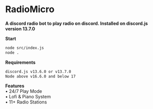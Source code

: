 # RadioMicro
__A discord radio bot to play radio on discord. Installed on discord.js version 13.7.0__

**Start**
```md
node src/index.js
node .
```

**Requirements**
```md
discord.js v13.6.0 or v13.7.0
Node above v16.6.0 and below 17
```

**Features**<br>
• 24/7 Play Mode<br>
• Lofi & Piano System<br>
• 11+ Radio Stations<br>
